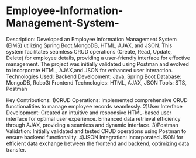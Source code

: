 # Employee-Information-Management-System-
Description:
Developed an Employee Information Management System (EIMS) utilizing Spring Boot,MongoDB, HTML, AJAX, and JSON.
This system facilitates seamless CRUD operations (Create, Read, Update, Delete) for employee details, providing a user-friendly interface for effective management.
The project was initially validated using Postman and evolved to incorporate HTML, AJAX,and JSON for enhanced user interaction.
Technologies Used:
Backend Development: Java, Spring Boot
Database: MongoDB, Robo3t
Frontend Technologies: HTML, AJAX, JSON
Tools: STS, Postman

Key Contributions:
1)CRUD Operations:
Implemented comprehensive CRUD functionalities to manage employee records seamlessly.
2)User Interface Development:
Created an intuitive and responsive HTML-based user interface for optimal user experience.
Enhanced data retrieval efficiency through AJAX, providing a seamless and dynamic
interface.
3)Postman Validation:
Initially validated and tested CRUD operations using Postman to ensure backend
functionality.
4)JSON Integration:
Incorporated JSON for efficient data exchange between the frontend and backend,
optimizing data transfer.
